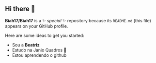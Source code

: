 ## Hi there 👋


**Biah17/Biah17** is a ✨ _special_ ✨ repository because its `README.md` (this file) appears on your GitHub profile.

Here are some ideas to get you started:

- Sou a **Beatriz**
- Estudo na Janio Quadros 📖
- Estou aprendendo o github
  

